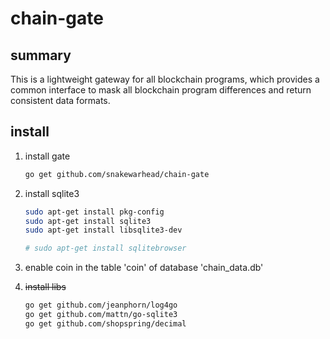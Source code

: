 # chain-gate

## summary

This is a lightweight gateway for all blockchain programs, which provides a common interface to mask all blockchain program differences and return consistent data formats.

## install

1. install gate

    ```sh
    go get github.com/snakewarhead/chain-gate
    ```

1. install sqlite3

    ```sh
    sudo apt-get install pkg-config
    sudo apt-get install sqlite3
    sudo apt-get install libsqlite3-dev

    # sudo apt-get install sqlitebrowser
    ```

1. enable coin in the table 'coin' of database 'chain_data.db'

1. ~~install libs~~

    ```sh
    go get github.com/jeanphorn/log4go
    go get github.com/mattn/go-sqlite3
    go get github.com/shopspring/decimal
    ```
